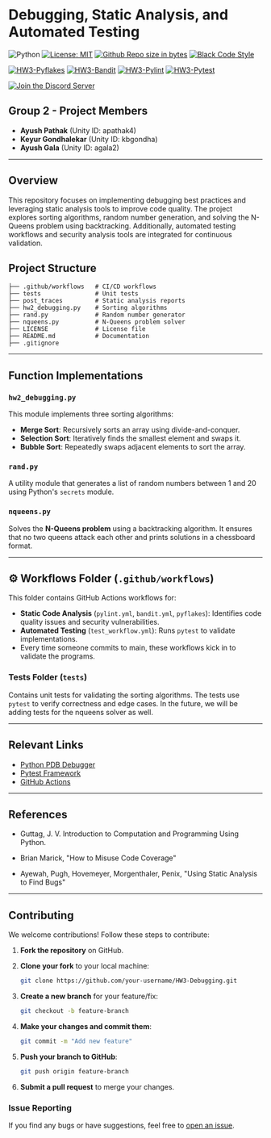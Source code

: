# Debugging, Static Analysis, and Automated Testing

![Python](https://img.shields.io/badge/Made%20With-Python-blue)
[![License: MIT](https://img.shields.io/badge/License-MIT-green)](LICENSE)
[![Github Repo size in bytes](https://img.shields.io/github/languages/code-size/SE-Spring2025-G2/HW3-Debugging)](https://github.com/SE-Spring2025-G2/HW3-Debugging)
[![Black Code Style](https://img.shields.io/badge/code%20style-black-000000.svg)](https://github.com/psf/black)

[![HW3-Pyflakes](https://github.com/SE-Spring2025-G2/HW3-Debugging/actions/workflows/main.yml/badge.svg)](https://github.com/SE-Spring2025-G2/HW3-Debugging/actions/workflows/main.yml)
[![HW3-Bandit](https://github.com/SE-Spring2025-G2/HW3-Debugging/actions/workflows/bandit.yml/badge.svg)](https://github.com/SE-Spring2025-G2/HW3-Debugging/actions/workflows/bandit.yml)
[![HW3-Pylint](https://github.com/SE-Spring2025-G2/HW3-Debugging/actions/workflows/pylint.yml/badge.svg)](https://github.com/SE-Spring2025-G2/HW3-Debugging/actions/workflows/pylint.yml)
[![HW3-Pytest](https://github.com/SE-Spring2025-G2/HW3-Debugging/actions/workflows/test_workflow.yml/badge.svg)](https://github.com/SE-Spring2025-G2/HW3-Debugging/actions/workflows/test_workflow.yml)

[![Join the Discord Server](https://img.shields.io/badge/Join%20the%20Discord%20Server-7289DA?style=flat&logo=discord&logoColor=white)](https://discord.gg/auXqC4gj)


## Group 2 - Project Members
- **Ayush Pathak** (Unity ID: apathak4)
- **Keyur Gondhalekar** (Unity ID: kbgondha)
- **Ayush Gala** (Unity ID: agala2)

---

## Overview
This repository focuses on implementing debugging best practices and leveraging static analysis tools to improve code quality. The project explores sorting algorithms, random number generation, and solving the N-Queens problem using backtracking. Additionally, automated testing workflows and security analysis tools are integrated for continuous validation.

## Project Structure
```
├── .github/workflows   # CI/CD workflows
├── tests               # Unit tests
├── post_traces         # Static analysis reports
├── hw2_debugging.py    # Sorting algorithms
├── rand.py             # Random number generator
├── nqueens.py          # N-Queens problem solver
├── LICENSE             # License file
├── README.md           # Documentation
├── .gitignore
```
---

## Function Implementations

### `hw2_debugging.py`
This module implements three sorting algorithms:
- **Merge Sort**: Recursively sorts an array using divide-and-conquer.
- **Selection Sort**: Iteratively finds the smallest element and swaps it.
- **Bubble Sort**: Repeatedly swaps adjacent elements to sort the array.

### `rand.py`
A utility module that generates a list of random numbers between 1 and 20 using Python's `secrets` module.

### `nqueens.py`
Solves the **N-Queens problem** using a backtracking algorithm. It ensures that no two queens attack each other and prints solutions in a chessboard format.

---

## ⚙️ Workflows Folder (`.github/workflows`)
This folder contains GitHub Actions workflows for:
- **Static Code Analysis** (`pylint.yml`, `bandit.yml`, `pyflakes`): Identifies code quality issues and security vulnerabilities.
- **Automated Testing** (`test_workflow.yml`): Runs `pytest` to validate implementations.
- Every time someone commits to main, these workflows kick in to validate the programs.

### Tests Folder (`tests`)
Contains unit tests for validating the sorting algorithms. The tests use `pytest` to verify correctness and edge cases. In the future, we will be adding tests for the nqueens solver as well.

---

## Relevant Links
- [Python PDB Debugger](https://docs.python.org/3/library/pdb.html)
- [Pytest Framework](https://pytest.org/)
- [GitHub Actions](https://docs.github.com/en/actions)

---

## References
- Guttag, J. V. Introduction to Computation and Programming Using Python.

- Brian Marick, "How to Misuse Code Coverage"

- Ayewah, Pugh, Hovemeyer, Morgenthaler, Penix, "Using Static Analysis to Find Bugs" 

---

## Contributing
We welcome contributions! Follow these steps to contribute:
1. **Fork the repository** on GitHub.

2. **Clone your fork** to your local machine:
   ```bash
   git clone https://github.com/your-username/HW3-Debugging.git
   ```
3. **Create a new branch** for your feature/fix:
   ```bash
   git checkout -b feature-branch
   ```
4. **Make your changes and commit them**:
   ```bash
   git commit -m "Add new feature"
   ```
5. **Push your branch to GitHub**:
   ```bash
   git push origin feature-branch
   ```
6. **Submit a pull request** to merge your changes.

### Issue Reporting
If you find any bugs or have suggestions, feel free to [open an issue](https://github.com/SE-Spring2025-G2/HW3-Debugging/issues).


